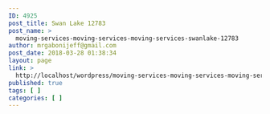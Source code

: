 ```yaml
---
ID: 4925
post_title: Swan Lake 12783
post_name: >
  moving-services-moving-services-moving-services-swanlake-12783
author: mrgabonijeff@gmail.com
post_date: 2018-03-28 01:38:34
layout: page
link: >
  http://localhost/wordpress/moving-services-moving-services-moving-services-swanlake-12783/
published: true
tags: [ ]
categories: [ ]
---
```

